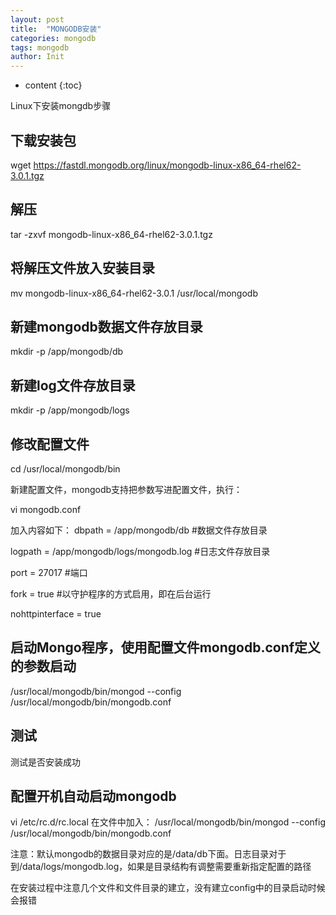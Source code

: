 ```yaml
---
layout: post
title:  "MONGODB安装"
categories: mongodb
tags: mongodb
author: Init
---
```


* content
{:toc}

Linux下安装mongdb步骤



## 下载安装包
wget https://fastdl.mongodb.org/linux/mongodb-linux-x86_64-rhel62-3.0.1.tgz 

## 解压
tar -zxvf mongodb-linux-x86_64-rhel62-3.0.1.tgz

## 将解压文件放入安装目录
mv mongodb-linux-x86_64-rhel62-3.0.1 /usr/local/mongodb  

## 新建mongodb数据文件存放目录
mkdir -p /app/mongodb/db  

## 新建log文件存放目录
mkdir -p /app/mongodb/logs  

## 修改配置文件

cd /usr/local/mongodb/bin  

新建配置文件，mongodb支持把参数写进配置文件，执行：

vi mongodb.conf  

加入内容如下： 
dbpath = /app/mongodb/db #数据文件存放目录  
  
logpath = /app/mongodb/logs/mongodb.log #日志文件存放目录  
  
port = 27017  #端口  
  
fork = true  #以守护程序的方式启用，即在后台运行  
  
nohttpinterface = true  

## 启动Mongo程序，使用配置文件mongodb.conf定义的参数启动 
/usr/local/mongodb/bin/mongod --config /usr/local/mongodb/bin/mongodb.conf

## 测试
测试是否安装成功

## 配置开机自动启动mongodb 
vi /etc/rc.d/rc.local 
在文件中加入： 
/usr/local/mongodb/bin/mongod --config /usr/local/mongodb/bin/mongodb.conf  

注意：默认mongodb的数据目录对应的是/data/db下面。日志目录对于到/data/logs/mongodb.log，如果是目录结构有调整需要重新指定配置的路径

在安装过程中注意几个文件和文件目录的建立，没有建立config中的目录启动时候会报错


